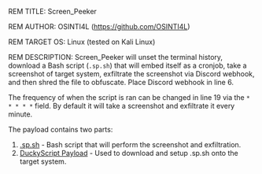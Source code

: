 REM TITLE: Screen_Peeker

REM AUTHOR: OSINTI4L (https://github.com/OSINTI4L)

REM TARGET OS: Linux (tested on Kali Linux)

REM DESCRIPTION: Screen_Peeker will unset the terminal history, download a Bash script (`.sp.sh`) that will embed itself as a cronjob, take a screenshot of target system, exfiltrate the screenshot via Discord webhook, and then shred the file to obfuscate. Place Discord webhook in line 6.

The frequency of when the script is ran can be changed in line 19 via the `* * * * *` field. By default it will take a screenshot and exfiltrate it every minute.

The payload contains two parts:
1. [.sp.sh](https://github.com/OSINTI4L/DuckyScript-Payloads/blob/main/Payloads/Screen_Peeker/.sp.sh) - Bash script that will perform the screenshot and exfiltration.
2. [DuckyScript Payload](https://github.com/OSINTI4L/DuckyScript-Payloads/blob/main/Payloads/Screen_Peeker/payload.txt) - Used to download and setup .sp.sh onto the target system.

